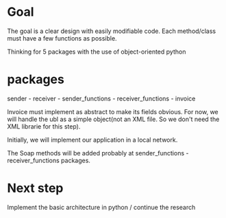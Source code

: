 # Goal

The goal is a clear design with easily modifiable code. Each method/class must have a few functions as possible.

Thinking for 5 packages with the use of object-oriented python

# packages
sender - receiver - sender_functions - receiver_functions - invoice

Invoice must implement as abstract to make its fields obvious. For now, we will handle the ubl as a simple object(not an XML file. So we don't need the XML librarie for this step). 

Initially, we will implement our application in a local network.

The Soap methods will be added probably at sender_functions - receiver_functions packages.

# Next step
Implement the basic architecture in python / continue the research
